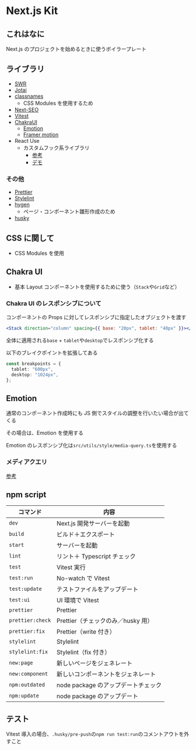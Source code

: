 # Next.js Kit

## これはなに

Next.js のプロジェクトを始めるときに使うボイラープレート

## ライブラリ

- [SWR](https://swr.vercel.app/ja)
- [Jotai](https://jotai.org/)
- [classnames](https://www.npmjs.com/package/classnames)
  - CSS Modules を使用するため
- [Next-SEO](https://github.com/garmeeh/next-seo)
- [Vitest](https://vitest.dev/)
- [ChakraUI](https://chakra-ui.com/)
  - [Emotion](https://emotion.sh/docs/introduction)
  - [Framer motion](https://www.framer.com/docs/introduction/)
- React Use
  - カスタムフック系ライブラリ
    - [参考](https://qiita.com/st_12/items/c4e4c1237e97c1b6a657)
    - [デモ](https://streamich.github.io/react-use/?path=/story/components-usekey--demo)

### その他

- [Prettier](https://prettier.io/)
- [Stylelint](https://stylelint.io/)
- [hygen](https://www.hygen.io/)
  - ページ・コンポーネント雛形作成のため
- [husky](https://typicode.github.io/husky/#/)

## CSS に関して

- CSS Modules を使用

## Chakra UI

- 基本 Layout コンポーネントを使用するために使う（`Stack`や`Grid`など）

### Chakra UI のレスポンシブについて

コンポーネントの Props に対してレスポンシブに指定したオブジェクトを渡す

```jsx
<Stack direction="column" spacing={{ base: "20px", tablet: "40px" }}></Stack>
```

全体に適用される`base` + `tablet`や`desktop`でレスポンシブ化する

以下のブレイクポイントを拡張してある

```typescript
const breakpoints = {
  tablet: "600px",
  desktop: "1024px",
};
```

## Emotion

通常のコンポーネント作成時にも JS 側でスタイルの調整を行いたい場合が出てくる

その場合は、Emotion を使用する

Emotion のレスポンシブ化は`src/utils/style/media-query.ts`を使用する

### メディアクエリ

[参考](https://github.com/right714/base-static#sass-%E3%81%AE%E3%83%A1%E3%83%87%E3%82%A3%E3%82%A2%E3%82%AF%E3%82%A8%E3%83%AA%E3%81%AB%E3%81%A4%E3%81%84%E3%81%A6)

## npm script

| コマンド         | 内容                                |
| ---------------- | ----------------------------------- |
| `dev`            | Next.js 開発サーバーを起動          |
| `build`          | ビルド＋エクスポート                |
| `start`          | サーバーを起動                      |
| `lint`           | リント＋ Typescript チェック        |
| `test`           | Vitest 実行                         |
| `test:run`       | No-watch で Vitest                  |
| `test:update`    | テストファイルをアップデート        |
| `test:ui`        | UI 環境で Vitest                    |
| `prettier`       | Prettier                            |
| `prettier:check` | Prettier（チェックのみ／husky 用）  |
| `prettier:fix`   | Prettier（write 付き）              |
| `stylelint`      | Stylelint                           |
| `stylelint:fix`  | Stylelint（fix 付き）               |
| `new:page`       | 新しいページをジェネレート          |
| `new:component`  | 新しいコンポーネントをジェネレート  |
| `npm:outdated`   | node package のアップデートチェック |
| `npm:update`     | node package のアップデート         |

## テスト

Vitest 導入の場合、`.husky/pre-push`の`npm run test:run`のコメントアウトを外すこと

